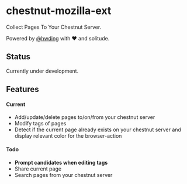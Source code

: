 # chestnut-mozilla-ext

Collect Pages To Your Chestnut Server.

Powered by [@hwding](https://github.com/hwding) with ❤ and solitude.

## Status

Currently under development.

## Features

#### Current

- Add/update/delete pages to/on/from your chestnut server
- Modify tags of pages
- Detect if the current page already exists on your chestnut server and display relevant color for the browser-action

#### Todo

- **Prompt candidates when editing tags**
- Share current page
- Search pages from your chestnut server
